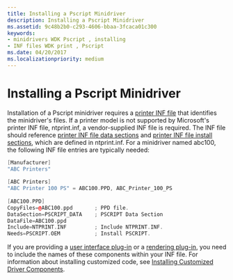 ```yaml
---
title: Installing a Pscript Minidriver
description: Installing a Pscript Minidriver
ms.assetid: 9c48b2b0-c293-4606-bbaa-3fcaca01c300
keywords:
- minidrivers WDK Pscript , installing
- INF files WDK print , Pscript
ms.date: 04/20/2017
ms.localizationpriority: medium
---
```


# Installing a Pscript Minidriver





Installation of a Pscript minidriver requires a [printer INF file](printer-inf-files.md) that identifies the minidriver's files. If a printer model is not supported by Microsoft's printer INF file, ntprint.inf, a vendor-supplied INF file is required. The INF file should reference [printer INF file data sections](printer-inf-file-data-sections.md) and [printer INF file install sections](printer-inf-file-install-sections.md), which are defined in ntprint.inf. For a minidriver named abc100, the following INF file entries are typically needed:

```cpp
[Manufacturer]
"ABC Printers"
 
[ABC Printers]
"ABC Printer 100 PS" = ABC100.PPD, ABC_Printer_100_PS
 
[ABC100.PPD]
CopyFiles=@ABC100.ppd       ; PPD file.
DataSection=PSCRIPT_DATA    ; PSCRIPT Data Section
DataFile=ABC100.ppd
Include=NTPRINT.INF         ; Include NTPRINT.INF.
Needs=PSCRIPT.OEM           ; Install PSCRIPT.
```

If you are providing a [user interface plug-in](user-interface-plug-ins.md) or a [rendering plug-in](rendering-plug-ins.md), you need to include the names of these components within your INF file. For information about installing customized code, see [Installing Customized Driver Components](installing-customized-driver-components.md).

 

 




